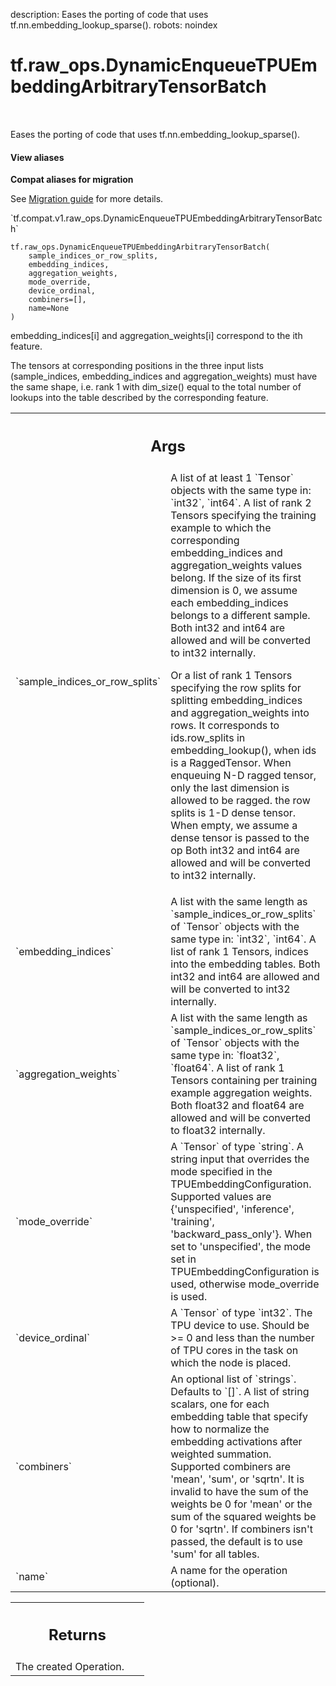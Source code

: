 description: Eases the porting of code that uses tf.nn.embedding_lookup_sparse().
robots: noindex

# tf.raw_ops.DynamicEnqueueTPUEmbeddingArbitraryTensorBatch

<!-- Insert buttons and diff -->

<table class="tfo-notebook-buttons tfo-api nocontent" align="left">

</table>



Eases the porting of code that uses tf.nn.embedding_lookup_sparse().


<section class="expandable">
  <h4 class="showalways">View aliases</h4>
  <p>
<b>Compat aliases for migration</b>
<p>See
<a href="https://www.tensorflow.org/guide/migrate">Migration guide</a> for
more details.</p>
<p>`tf.compat.v1.raw_ops.DynamicEnqueueTPUEmbeddingArbitraryTensorBatch`</p>
</p>
</section>

<pre class="devsite-click-to-copy prettyprint lang-py tfo-signature-link">
<code>tf.raw_ops.DynamicEnqueueTPUEmbeddingArbitraryTensorBatch(
    sample_indices_or_row_splits,
    embedding_indices,
    aggregation_weights,
    mode_override,
    device_ordinal,
    combiners=[],
    name=None
)
</code></pre>



<!-- Placeholder for "Used in" -->

embedding_indices[i] and aggregation_weights[i] correspond
to the ith feature.

The tensors at corresponding positions in the three input lists (sample_indices,
embedding_indices and aggregation_weights) must have the same shape, i.e. rank 1
with dim_size() equal to the total number of lookups into the table described by
the corresponding feature.

<!-- Tabular view -->
 <table class="responsive fixed orange">
<colgroup><col width="214px"><col></colgroup>
<tr><th colspan="2"><h2 class="add-link">Args</h2></th></tr>

<tr>
<td>
`sample_indices_or_row_splits`<a id="sample_indices_or_row_splits"></a>
</td>
<td>
A list of at least 1 `Tensor` objects with the same type in: `int32`, `int64`.
A list of rank 2 Tensors specifying the training example to which the
corresponding embedding_indices and aggregation_weights values belong.
If the size of its first dimension is 0, we assume each embedding_indices
belongs to a different sample. Both int32 and int64 are allowed and will
be converted to int32 internally.

Or a list of rank 1 Tensors specifying the row splits for splitting
embedding_indices and aggregation_weights into rows. It corresponds to
ids.row_splits in embedding_lookup(), when ids is a RaggedTensor. When
enqueuing N-D ragged tensor, only the last dimension is allowed to be ragged.
the row splits is 1-D dense tensor. When empty, we assume a dense tensor is
passed to the op Both int32 and int64 are allowed and will be converted to
int32 internally.
</td>
</tr><tr>
<td>
`embedding_indices`<a id="embedding_indices"></a>
</td>
<td>
A list with the same length as `sample_indices_or_row_splits` of `Tensor` objects with the same type in: `int32`, `int64`.
A list of rank 1 Tensors, indices into the embedding
tables. Both int32 and int64 are allowed and will be converted to
int32 internally.
</td>
</tr><tr>
<td>
`aggregation_weights`<a id="aggregation_weights"></a>
</td>
<td>
A list with the same length as `sample_indices_or_row_splits` of `Tensor` objects with the same type in: `float32`, `float64`.
A list of rank 1 Tensors containing per training
example aggregation weights. Both float32 and float64 are allowed and will
be converted to float32 internally.
</td>
</tr><tr>
<td>
`mode_override`<a id="mode_override"></a>
</td>
<td>
A `Tensor` of type `string`.
A string input that overrides the mode specified in the
TPUEmbeddingConfiguration. Supported values are {'unspecified', 'inference',
'training', 'backward_pass_only'}. When set to 'unspecified', the mode set
in TPUEmbeddingConfiguration is used, otherwise mode_override is used.
</td>
</tr><tr>
<td>
`device_ordinal`<a id="device_ordinal"></a>
</td>
<td>
A `Tensor` of type `int32`.
The TPU device to use. Should be >= 0 and less than the number
of TPU cores in the task on which the node is placed.
</td>
</tr><tr>
<td>
`combiners`<a id="combiners"></a>
</td>
<td>
An optional list of `strings`. Defaults to `[]`.
A list of string scalars, one for each embedding table that specify
how to normalize the embedding activations after weighted summation.
Supported combiners are 'mean', 'sum', or 'sqrtn'. It is invalid to have
the sum of the weights be 0 for 'mean' or the sum of the squared weights be
0 for 'sqrtn'. If combiners isn't passed, the default is to use 'sum' for
all tables.
</td>
</tr><tr>
<td>
`name`<a id="name"></a>
</td>
<td>
A name for the operation (optional).
</td>
</tr>
</table>



<!-- Tabular view -->
 <table class="responsive fixed orange">
<colgroup><col width="214px"><col></colgroup>
<tr><th colspan="2"><h2 class="add-link">Returns</h2></th></tr>
<tr class="alt">
<td colspan="2">
The created Operation.
</td>
</tr>

</table>

